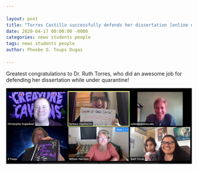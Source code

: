 ```yaml
---

layout: post
title: "Torres Castillo successfully defends her dissertation [online during the pandemic!]"
date: 2020-04-17 00:00:00 -0000
categories: news students people
tags: news students people
author: Phoebe O. Toups Dugas

---
```


Greatest congratulations to Dr. Ruth Torres, who did an awesome job for defending her dissertation while under quarantine!

![screenshot of six individuals in zoom windows; five are congratulating the one in the lower-right corner](/docs/assets/images/ruth-congrats-zoom.jpeg)
